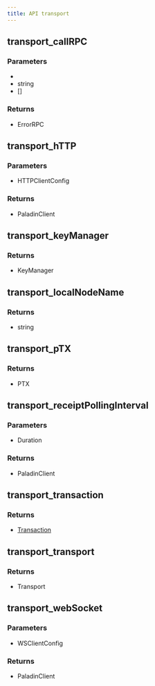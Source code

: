 ```yaml
---
title: API transport
---
```

## transport_callRPC

### Parameters

- 
- string
- []

### Returns

- ErrorRPC

## transport_hTTP

### Parameters

- HTTPClientConfig

### Returns

- PaladinClient

## transport_keyManager

### Returns

- KeyManager

## transport_localNodeName

### Returns

- string

## transport_pTX

### Returns

- PTX

## transport_receiptPollingInterval

### Parameters

- Duration

### Returns

- PaladinClient

## transport_transaction

### Returns

- [Transaction](../types/transaction.md#transaction)

## transport_transport

### Returns

- Transport

## transport_webSocket

### Parameters

- WSClientConfig

### Returns

- PaladinClient

